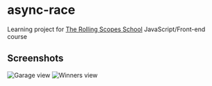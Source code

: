 # async-race

Learning project for [The Rolling Scopes School](https://rs.school/) JavaScript/Front-end course

## Screenshots

![Garage view](https://user-images.githubusercontent.com/9900821/183511021-f26cd58b-097e-43a5-b725-70188484a001.png)
![Winners view](https://user-images.githubusercontent.com/9900821/183511061-521a2164-104a-4b74-9126-fe689e41c74d.png)
